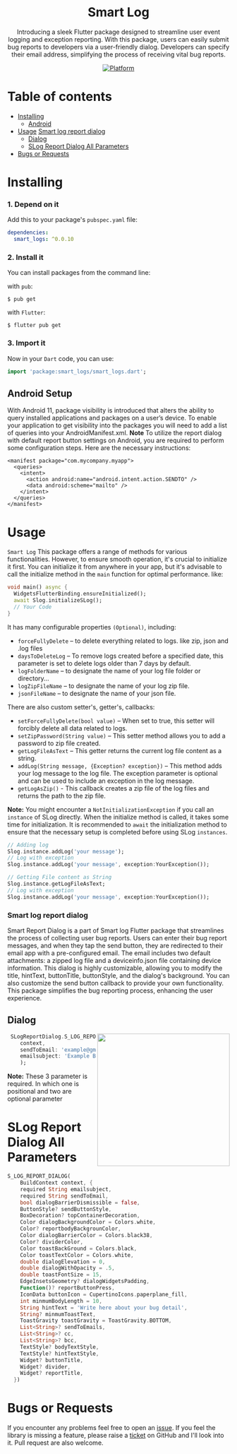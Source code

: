 <h1 align="center">Smart Log</h1>

<p align="center">Introducing a sleek Flutter package designed to streamline user event logging and exception reporting. With this package, users can easily submit bug reports to developers via a user-friendly dialog. Developers can specify their email address, simplifying the process of receiving vital bug reports.

<p align="center">
  <a href="https://flutter.dev">
    <img src="https://img.shields.io/badge/Platform-Flutter-02569B?logo=flutter"
      alt="Platform" />
  </a>
  <!-- <a href="packLink">
    <img src="https://img.shields.io/pub/v"
      alt="Pub Package" />
  </a> -->

</p>

# Table of contents

- [Installing](#installing)
  - [Android](#installing)
- [Usage](#usage)
  [Smart log report dialog](#smart-log-report-dialog)
  - [Dialog](#dialog)
  - [SLog Report Dialog All Parameters](#slog-report-dialog-all-parameters)
- [Bugs or Requests](#bugs-or-requests)

# Installing

### 1. Depend on it

Add this to your package's `pubspec.yaml` file:

```yaml
dependencies:
  smart_logs: ^0.0.10
```

### 2. Install it

You can install packages from the command line:

with `pub`:

```
$ pub get
```

with `Flutter`:

```
$ flutter pub get
```

### 3. Import it

Now in your `Dart` code, you can use:

```dart
import 'package:smart_logs/smart_logs.dart';
```

## Android Setup

With Android 11, package visibility is introduced that alters the ability to query installed applications and packages on a user’s device. To enable your application to get visibility into the packages you will need to add a list of queries into your AndroidManifest.xml.
**Note** To utilize the report dialog with default report button settings on Android, you are required to perform some configuration steps. Here are the necessary instructions:

```
<manifest package="com.mycompany.myapp">
  <queries>
    <intent>
      <action android:name="android.intent.action.SENDTO" />
      <data android:scheme="mailto" />
    </intent>
  </queries>
</manifest>
```

# Usage

`Smart Log` This package offers a range of methods for various functionalities. However, to ensure smooth operation, it's crucial to initialize it first. You can initialize it from anywhere in your app, but it's advisable to call the initialize method in the `main` function for optimal performance. like:

```dart
void main() async {
  WidgetsFlutterBinding.ensureInitialized();
  await Slog.initializeSLog();
  // Your Code
}
```

It has many configurable properties `(Optional)`, including:

- `forceFullyDelete` – to delete everything related to logs. like zip, json and .log files
- `daysToDeleteLog` – To remove logs created before a specified date, this parameter is set to delete logs older than 7 days by default.
- `logFolderName` – to designate the name of your log file folder or directory...
- `logZipFileName` – to designate the name of your log zip file.
- `jsonFileName` – to designate the name of your json file.

There are also custom setter's, getter's, callbacks:

- `setForceFullyDelete(bool value)` – When set to true, this setter will forcibly delete all data related to logs.
- `setZipPassword(String value)` – This setter method allows you to add a password to zip file created.
- `getLogFileAsText` – This getter returns the current log file content as a string.
- `addLog(String message, {Exception? exception})` – This method adds your log message to the log file. The exception parameter is optional and can be used to include an exception in the log message.
- `getLogAsZip()` - This callback creates a zip file of the log files and returns the path to the zip file.

**Note:**
You might encounter a `NotInitializationException` if you call an `instance` of SLog directly. When the initialize method is called, it takes some time for initialization. It is recommended to `await` the initialization method to ensure that the necessary setup is completed before using SLog `instances`.

<!-- ## First version

Version 3 refactored the code so that common animation controls were moved to
`AnimatedTextKit` and all animations, except for `TextLiquidFill`, extend from
`AnimatedText`. This saved hundreds of lines of duplicate code, increased
consistency across animations, and makes it easier to create new animations.

It also makes the animations more flexible because multiple animations may now
be easily combined. For example: -->

```dart
// Adding log
Slog.instance.addLog('your message');
// Log with exception
Slog.instance.addLog('your message', exception:YourException());
```

```dart
// Getting File content as String
Slog.instance.getLogFileAsText;
// Log with exception
Slog.instance.addLog('your message', exception:YourException());
```

### Smart log report dialog

Smart Report Dialog is a part of Smart log Flutter package that streamlines the process of collecting user bug reports. Users can enter their bug report messages, and when they tap the send button, they are redirected to their email app with a pre-configured email. The email includes two default attachments: a zipped log file and a deviceinfo.json file containing device information. This dialog is highly customizable, allowing you to modify the title, hintText, buttonTitle, buttonStyle, and the dialog's background. You can also customize the send button callback to provide your own functionality. This package simplifies the bug reporting process, enhancing the user experience.

## Dialog

<img src="https://github.com/ahmad-whizpool/example_package/assets/143999277/44ce9750-be15-45a3-975a-ab51040d3540" align = "right" height = "300px">

```dart
 SLogReportDialog.S_LOG_REPORT_DIALOG(
    context,
    sendToEmail: 'example@gmail.com',
    emailsubject: 'Example Bug by user',
    );
```

**Note:** These 3 parameter is required. In which one is positional and two are optional parameter

# SLog Report Dialog All Parameters

```dart
S_LOG_REPORT_DIALOG(
    BuildContext context, {
    required String emailsubject,
    required String sendToEmail,
    bool dialogBarrierDismissible = false,
    ButtonStyle? sendButtonStyle,
    BoxDecoration? topContainerDecoration,
    Color dialogBackgroundColor = Colors.white,
    Color? reportbodyBackgrounColor,
    Color dialogBarrierColor = Colors.black38,
    Color? dividerColor,
    Color toastBackGround = Colors.black,
    Color toastTextColor = Colors.white,
    double dialogElevation = 0,
    double dialogWithOpacity = .5,
    double toastFontSize = 15,
    EdgeInsetsGeometry? dialogWidgetsPadding,
    Function()? reportButtonPress,
    IconData buttonIcon = CupertinoIcons.paperplane_fill,
    int minmumBodyLength = 10,
    String hintText = 'Write here about your bug detail',
    String? minmumToastText,
    ToastGravity toastGravity = ToastGravity.BOTTOM,
    List<String>? sendToEmails,
    List<String>? cc,
    List<String>? bcc,
    TextStyle? bodyTextStyle,
    TextStyle? hintTextStyle,
    Widget? buttonTitle,
    Widget? divider,
    Widget? reportTitle,
  })
```

# Bugs or Requests

If you encounter any problems feel free to open an [issue](https://github.com/whizpool/smartlogs-flutter/issues/new?template=bug_report.md). If you feel the library is missing a feature, please raise a [ticket](https://github.com/whizpool/smartlogs-flutter/issues/new?template=feature_request.md) on GitHub and I'll look into it. Pull request are also welcome.
